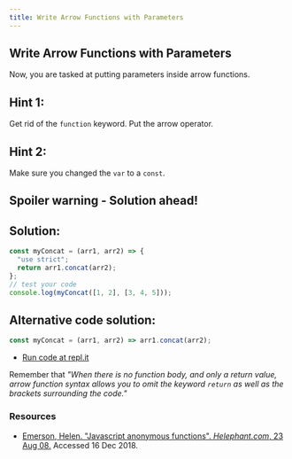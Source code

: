 ```yaml
---
title: Write Arrow Functions with Parameters
---
```

## Write Arrow Functions with Parameters


Now, you are tasked at putting parameters inside arrow functions. 

## Hint 1:

Get rid of the `function` keyword. Put the arrow operator.

## Hint 2:

Make sure you changed the `var` to a `const`.

## Spoiler warning - Solution ahead!

## Solution:

```javascript
const myConcat = (arr1, arr2) => {
  "use strict";
  return arr1.concat(arr2);
};
// test your code
console.log(myConcat([1, 2], [3, 4, 5]));
```

## Alternative code solution:
```javascript
const myConcat = (arr1, arr2) => arr1.concat(arr2);
```
- [Run code at repl.it](https://repl.it/@AdrianSkar/ES6-Write-arrow-functions-with-params)

Remember that _"When there is no function body, and only a return value, arrow function syntax allows you to omit the keyword `return` as well as the brackets surrounding the code."_


### Resources
- [Emerson, Helen. "Javascript anonymous functions". *Helephant.com*, 23 Aug 08.](http://helephant.com/2008/08/23/javascript-anonymous-functions) Accessed 16 Dec 2018.
